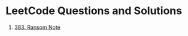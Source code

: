 # LeetCode Questions and Solutions
1. [383. Ransom Note](https://leetcode.com/problems/ransom-note/)
